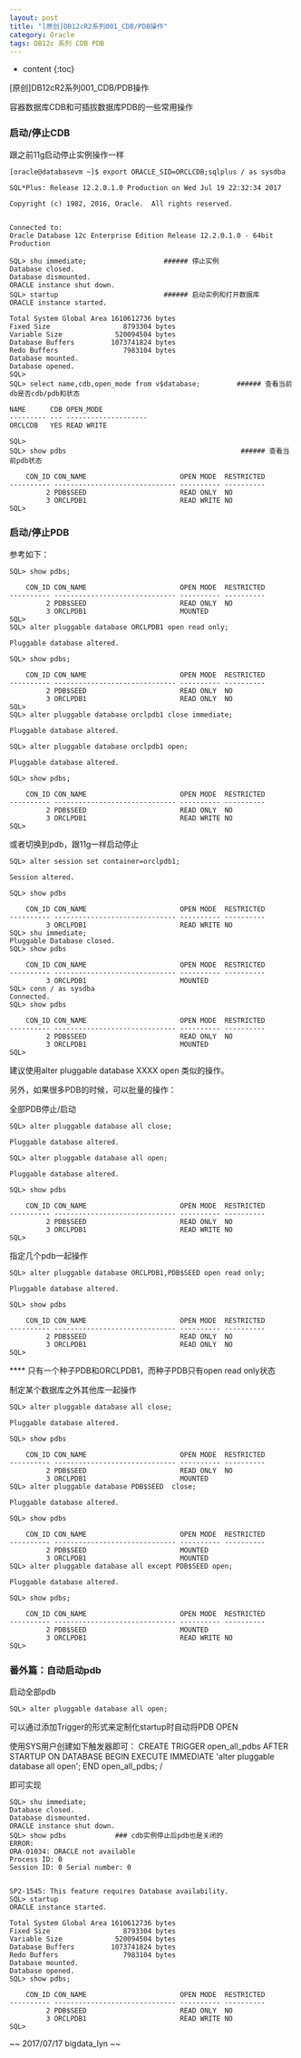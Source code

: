 ```yaml
---
layout: post
title: "[原创]DB12cR2系列001_CDB/PDB操作"
category: Oracle
tags: DB12c 系列 CDB PDB
---
```


* content
{:toc}

[原创]DB12cR2系列001_CDB/PDB操作






容器数据库CDB和可插拔数据库PDB的一些常用操作


### 启动/停止CDB

跟之前11g启动停止实例操作一样

	[oracle@databasevm ~]$ export ORACLE_SID=ORCLCDB;sqlplus / as sysdba                                              

	SQL*Plus: Release 12.2.0.1.0 Production on Wed Jul 19 22:32:34 2017

	Copyright (c) 1982, 2016, Oracle.  All rights reserved.

																													  
	Connected to:
	Oracle Database 12c Enterprise Edition Release 12.2.0.1.0 - 64bit Production

	SQL> shu immediate;                   ###### 停止实例                                                                            
	Database closed.                                                                                                  
	Database dismounted.
	ORACLE instance shut down.                                                                                        
	SQL> startup                          ###### 启动实例和打开数据库                                                                            
	ORACLE instance started.                                                                                          

	Total System Global Area 1610612736 bytes
	Fixed Size                  8793304 bytes
	Variable Size             520094504 bytes
	Database Buffers         1073741824 bytes
	Redo Buffers                7983104 bytes
	Database mounted.                                                                                                 
	Database opened.                                                                                                  
	SQL> 
	SQL> select name,cdb,open_mode from v$database;         ###### 查看当前db是否cdb/pdb和状态                                                          

	NAME      CDB OPEN_MODE
	--------- --- --------------------
	ORCLCDB   YES READ WRITE

	SQL>     
	SQL> show pdbs                                           ###### 查看当前pdb状态                                                          

		CON_ID CON_NAME                       OPEN MODE  RESTRICTED
	---------- ------------------------------ ---------- ----------
			 2 PDB$SEED                       READ ONLY  NO
			 3 ORCLPDB1                       READ WRITE NO
	SQL>   
	
### 启动/停止PDB

参考如下：

	SQL> show pdbs;                                                                                                   

		CON_ID CON_NAME                       OPEN MODE  RESTRICTED
	---------- ------------------------------ ---------- ----------
			 2 PDB$SEED                       READ ONLY  NO
			 3 ORCLPDB1                       MOUNTED
	SQL>
	SQL> alter pluggable database ORCLPDB1 open read only;                                                            
																													  
	Pluggable database altered.

	SQL> show pdbs;                                                                                                   

		CON_ID CON_NAME                       OPEN MODE  RESTRICTED
	---------- ------------------------------ ---------- ----------
			 2 PDB$SEED                       READ ONLY  NO
			 3 ORCLPDB1                       READ ONLY  NO
	SQL>
	SQL> alter pluggable database orclpdb1 close immediate;                                                           
																													  
	Pluggable database altered.

	SQL> alter pluggable database orclpdb1 open;                                                                      
																													  
	Pluggable database altered.

	SQL> show pdbs;                                                                                                   

		CON_ID CON_NAME                       OPEN MODE  RESTRICTED
	---------- ------------------------------ ---------- ----------
			 2 PDB$SEED                       READ ONLY  NO
			 3 ORCLPDB1                       READ WRITE NO
	SQL>    

或者切换到pdb，跟11g一样启动停止

	SQL> alter session set container=orclpdb1;                                                                        

	Session altered.

	SQL> show pdbs                                                                                                    

		CON_ID CON_NAME                       OPEN MODE  RESTRICTED
	---------- ------------------------------ ---------- ----------
			 3 ORCLPDB1                       READ WRITE NO
	SQL> shu immediate;                                                                                               
	Pluggable Database closed.                                                                                        
	SQL> show pdbs                                                                                                    

		CON_ID CON_NAME                       OPEN MODE  RESTRICTED
	---------- ------------------------------ ---------- ----------
			 3 ORCLPDB1                       MOUNTED
	SQL> conn / as sysdba                                                                                             
	Connected.
	SQL> show pdbs                                                                                                    

		CON_ID CON_NAME                       OPEN MODE  RESTRICTED
	---------- ------------------------------ ---------- ----------
			 2 PDB$SEED                       READ ONLY  NO
			 3 ORCLPDB1                       MOUNTED
	SQL>                      

建议使用alter pluggable database XXXX open 类似的操作。

另外，如果很多PDB的时候，可以批量的操作：

全部PDB停止/启动

	SQL> alter pluggable database all close;                                                                          
																													  
	Pluggable database altered.

	SQL> alter pluggable database all open;                                                                           
																													  
	Pluggable database altered.

	SQL> show pdbs                                                                                                    

		CON_ID CON_NAME                       OPEN MODE  RESTRICTED
	---------- ------------------------------ ---------- ----------
			 2 PDB$SEED                       READ ONLY  NO
			 3 ORCLPDB1                       READ WRITE NO
	SQL>               

指定几个pdb一起操作

	SQL> alter pluggable database ORCLPDB1,PDB$SEED open read only;                                                   
																													  
	Pluggable database altered.

	SQL> show pdbs                                                                                                    

		CON_ID CON_NAME                       OPEN MODE  RESTRICTED
	---------- ------------------------------ ---------- ----------
			 2 PDB$SEED                       READ ONLY  NO
			 3 ORCLPDB1                       READ ONLY  NO
	SQL>         

**** 只有一个种子PDB和ORCLPDB1，而种子PDB只有open read only状态

制定某个数据库之外其他库一起操作

	SQL> alter pluggable database all close;                                                                          
																													  
	Pluggable database altered.

	SQL> show pdbs                                                                                                    

		CON_ID CON_NAME                       OPEN MODE  RESTRICTED
	---------- ------------------------------ ---------- ----------
			 2 PDB$SEED                       READ ONLY  NO
			 3 ORCLPDB1                       MOUNTED
	SQL> alter pluggable database PDB$SEED  close;                                                                    
																													  
	Pluggable database altered.

	SQL> show pdbs                                                                                                    

		CON_ID CON_NAME                       OPEN MODE  RESTRICTED
	---------- ------------------------------ ---------- ----------
			 2 PDB$SEED                       MOUNTED
			 3 ORCLPDB1                       MOUNTED
	SQL> alter pluggable database all except PDB$SEED open;                                                           
																													  
	Pluggable database altered.

	SQL> show pdbs;                                                                                                   

		CON_ID CON_NAME                       OPEN MODE  RESTRICTED
	---------- ------------------------------ ---------- ----------
			 2 PDB$SEED                       MOUNTED
			 3 ORCLPDB1                       READ WRITE NO
	SQL>                

	
### 番外篇：自动启动pdb

启动全部pdb

	SQL> alter pluggable database all open;

可以通过添加Trigger的形式来定制化startup时自动将PDB OPEN

使用SYS用户创建如下触发器即可：
CREATE TRIGGER open_all_pdbs
   AFTER STARTUP
   ON DATABASE
BEGIN
   EXECUTE IMMEDIATE 'alter pluggable database all open';
END open_all_pdbs;
/

即可实现

	SQL> shu immediate;                                                                                               
	Database closed.                                                                                                  
	Database dismounted.
	ORACLE instance shut down.                                                                                        
	SQL> show pdbs            ### cdb实例停止后pdb也是关闭的                                                                                        
	ERROR:
	ORA-01034: ORACLE not available
	Process ID: 0
	Session ID: 0 Serial number: 0


	SP2-1545: This feature requires Database availability.
	SQL> startup                                                                                                      
	ORACLE instance started.                                                                                          

	Total System Global Area 1610612736 bytes
	Fixed Size                  8793304 bytes
	Variable Size             520094504 bytes
	Database Buffers         1073741824 bytes
	Redo Buffers                7983104 bytes
	Database mounted.                                                                                                 
	Database opened.                                                                                                  
	SQL> show pdbs;                                                                                                   

		CON_ID CON_NAME                       OPEN MODE  RESTRICTED
	---------- ------------------------------ ---------- ----------
			 2 PDB$SEED                       READ ONLY  NO
			 3 ORCLPDB1                       READ WRITE NO
	SQL> 


~~ 2017/07/17 bigdata_lyn ~~
